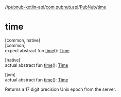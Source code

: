 //[pubnub-kotlin-api](../../../index.md)/[com.pubnub.api](../index.md)/[PubNub](index.md)/[time](time.md)

# time

[common, native]\
[common]\
expect abstract fun [time](time.md)(): [Time](../../com.pubnub.api.endpoints/-time/index.md)

[native]\
actual abstract fun [time](time.md)(): [Time](../../com.pubnub.api.endpoints/-time/index.md)

[jvm]\
actual abstract fun [time](time.md)(): [Time](../../com.pubnub.api.endpoints/-time/index.md)

Returns a 17 digit precision Unix epoch from the server.
